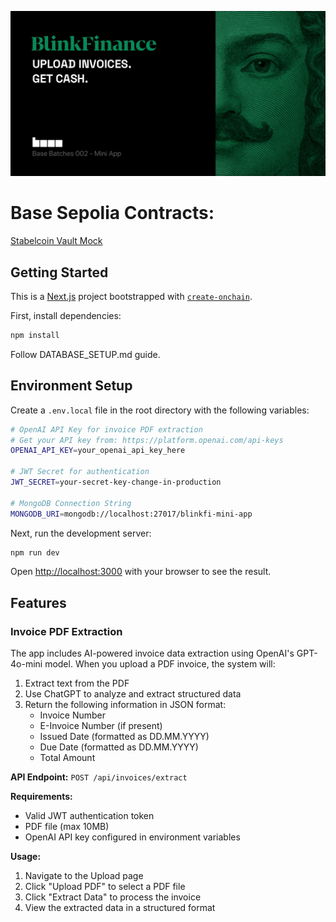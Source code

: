 ![BlinkFinance README Hero image](./bf-readme-hero.jpg)

# Base Sepolia Contracts:
[Stabelcoin Vault Mock](https://sepolia.basescan.org/address/0xd31e3b6175bce021e0ad4d58c248a90e0ddd9a4b)


## Getting Started

This is a [Next.js](https://nextjs.org) project bootstrapped with [`create-onchain`](https://www.npmjs.com/package/create-onchain).

First, install dependencies:

```bash
npm install
```

Follow DATABASE_SETUP.md guide.

## Environment Setup

Create a `.env.local` file in the root directory with the following variables:

```bash
# OpenAI API Key for invoice PDF extraction
# Get your API key from: https://platform.openai.com/api-keys
OPENAI_API_KEY=your_openai_api_key_here

# JWT Secret for authentication
JWT_SECRET=your-secret-key-change-in-production

# MongoDB Connection String
MONGODB_URI=mongodb://localhost:27017/blinkfi-mini-app
```

Next, run the development server:

```bash
npm run dev
```

Open [http://localhost:3000](http://localhost:3000) with your browser to see the result.

## Features

### Invoice PDF Extraction
The app includes AI-powered invoice data extraction using OpenAI's GPT-4o-mini model. When you upload a PDF invoice, the system will:

1. Extract text from the PDF
2. Use ChatGPT to analyze and extract structured data
3. Return the following information in JSON format:
   - Invoice Number
   - E-Invoice Number (if present)
   - Issued Date (formatted as DD.MM.YYYY)
   - Due Date (formatted as DD.MM.YYYY)
   - Total Amount

**API Endpoint:** `POST /api/invoices/extract`

**Requirements:**
- Valid JWT authentication token
- PDF file (max 10MB)
- OpenAI API key configured in environment variables

**Usage:**
1. Navigate to the Upload page
2. Click "Upload PDF" to select a PDF file
3. Click "Extract Data" to process the invoice
4. View the extracted data in a structured format


